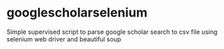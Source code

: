 # googlescholarselenium
Simple supervised script to  parse google scholar search to csv file using selenium web driver and beautiful soup
